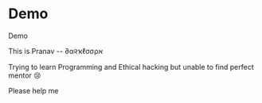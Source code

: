 # Demo
Demo 

This is  Pranav  -- ∂α૨ҡℓσσρא

Trying  to learn Programming and Ethical hacking but unable to find  perfect mentor  😢 

Please help me 